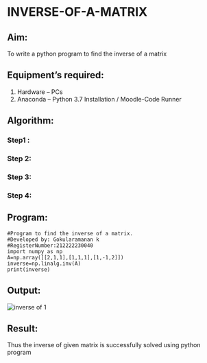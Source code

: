 # INVERSE-OF-A-MATRIX
## Aim:
To write a python program to find the inverse of a matrix
## Equipment’s required:
1. 	Hardware – PCs
2. 	Anaconda – Python 3.7 Installation / Moodle-Code Runner
## Algorithm:
### Step1 : 
### Step 2: 
### Step 3: 
### Step 4: 

## Program:
```
#Program to find the inverse of a matrix.
#Developed by: Gokularamanan k
#RegisterNumber:212222230040
import numpy as np
A=np.array([[2,1,1],[1,1,1],[1,-1,2]])
inverse=np.linalg.inv(A)
print(inverse)
```
## Output:
![inverse of 1](https://github.com/Gokulanbazhagan/INVERSE-OF-A-MATRIX/assets/119518996/0883b624-2af5-43e3-bd30-3834f328641c)

## Result:
Thus the inverse of given matrix is successfully solved using python program

